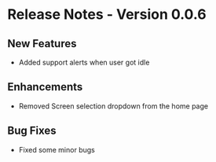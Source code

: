 # Release Notes - Version 0.0.6

## New Features
- Added support alerts when user got idle

## Enhancements
- Removed Screen selection dropdown from the home page

## Bug Fixes
- Fixed some minor bugs
